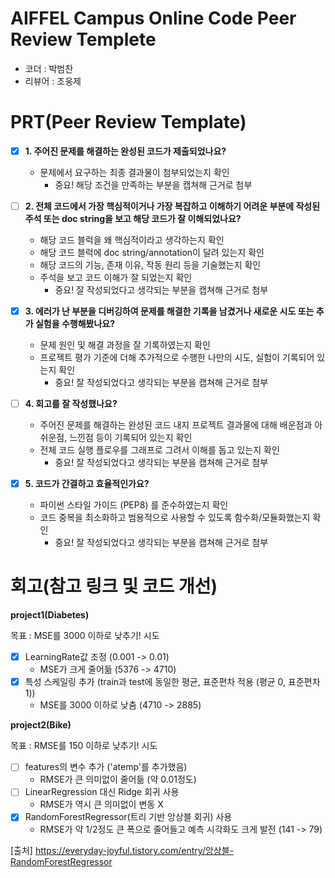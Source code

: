 # AIFFEL Campus Online Code Peer Review Templete
- 코더 : 박범찬
- 리뷰어 : 조웅제


# PRT(Peer Review Template)
- [x]  **1. 주어진 문제를 해결하는 완성된 코드가 제출되었나요?**
    - 문제에서 요구하는 최종 결과물이 첨부되었는지 확인
        - 중요! 해당 조건을 만족하는 부분을 캡쳐해 근거로 첨부
    
- [ ]  **2. 전체 코드에서 가장 핵심적이거나 가장 복잡하고 이해하기 어려운 부분에 작성된 
주석 또는 doc string을 보고 해당 코드가 잘 이해되었나요?**
    - 해당 코드 블럭을 왜 핵심적이라고 생각하는지 확인
    - 해당 코드 블럭에 doc string/annotation이 달려 있는지 확인
    - 해당 코드의 기능, 존재 이유, 작동 원리 등을 기술했는지 확인
    - 주석을 보고 코드 이해가 잘 되었는지 확인
        - 중요! 잘 작성되었다고 생각되는 부분을 캡쳐해 근거로 첨부
        
- [x]  **3. 에러가 난 부분을 디버깅하여 문제를 해결한 기록을 남겼거나
새로운 시도 또는 추가 실험을 수행해봤나요?**
    - 문제 원인 및 해결 과정을 잘 기록하였는지 확인
    - 프로젝트 평가 기준에 더해 추가적으로 수행한 나만의 시도, 
    실험이 기록되어 있는지 확인
        - 중요! 잘 작성되었다고 생각되는 부분을 캡쳐해 근거로 첨부
        
- [ ]  **4. 회고를 잘 작성했나요?**
    - 주어진 문제를 해결하는 완성된 코드 내지 프로젝트 결과물에 대해
    배운점과 아쉬운점, 느낀점 등이 기록되어 있는지 확인
    - 전체 코드 실행 플로우를 그래프로 그려서 이해를 돕고 있는지 확인
        - 중요! 잘 작성되었다고 생각되는 부분을 캡쳐해 근거로 첨부
        
- [x]  **5. 코드가 간결하고 효율적인가요?**
    - 파이썬 스타일 가이드 (PEP8) 를 준수하였는지 확인
    - 코드 중복을 최소화하고 범용적으로 사용할 수 있도록 함수화/모듈화했는지 확인
        - 중요! 잘 작성되었다고 생각되는 부분을 캡쳐해 근거로 첨부


# 회고(참고 링크 및 코드 개선)

**project1(Diabetes)**

목표 : MSE를 3000 이하로 낮추기!
시도
- [x] LearningRate값 조정 (0.001 -> 0.01)
    - MSE가 크게 줄어듦 (5376 -> 4710)
- [x] 특성 스케일링 추가 (train과 test에 동일한 평균, 표준편차 적용 (평균 0, 표준편차 1))
    - MSE를 3000 이하로 낮춤 (4710 -> 2885)


**project2(Bike)**

목표 : RMSE를 150 이하로 낮추기!
시도
- [ ] features의 변수 추가 ('atemp'를 추가했음)
    - RMSE가 큰 의미없이 줄어듦 (약 0.01정도)
- [ ] LinearRegression 대신 Ridge 회귀 사용
    - RMSE가 역시 큰 의미없이 변동 X
- [x] RandomForestRegressor(트리 기반 앙상블 회귀) 사용
    - RMSE가 약 1/2정도 큰 폭으로 줄어들고 예측 시각화도 크게 발전 (141 -> 79)

[출처] https://everyday-joyful.tistory.com/entry/앙상블-RandomForestRegressor
